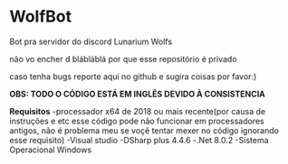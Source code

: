 # WolfBot
Bot pra servidor do discord Lunarium Wolfs

não vo encher d blábláblá por que esse repositório é privado

caso tenha bugs reporte aqui no github e sugira coisas por favor:)

**OBS: TODO O CÓDIGO ESTÁ EM INGLÊS DEVIDO À CONSISTENCIA**

**Requisitos**
-processador x64 de 2018 ou mais recente(por causa de instruções e etc esse código pode não funcionar em processadores antigos, não é problema meu se voçê tentar mexer no código ignorando esse requisito)
-Visual studio
-DSharp plus 4.4.6
-.Net 8.0.2
-Sistema Operacional Windows

